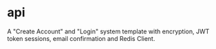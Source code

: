 # api
A "Create Account" and "Login" system template with encryption, JWT token sessions, email confirmation and Redis Client.

